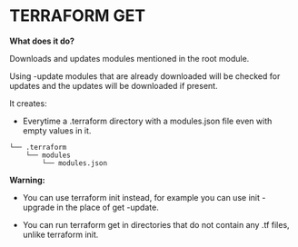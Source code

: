 # TERRAFORM GET

**What does it do?**

Downloads and updates modules mentioned in the root module.

Using -update modules that are already downloaded will be checked for updates and the updates will be downloaded if present.

It creates:

- Everytime a .terraform directory with a modules.json file even with empty values in it.

```
└── .terraform
    └── modules
        └── modules.json
```

**Warning:** 

- You can use terraform init instead, for example you can use init -upgrade in the place of get -update.

- You can run terraform get in directories that do not contain any .tf files, unlike terraform init.